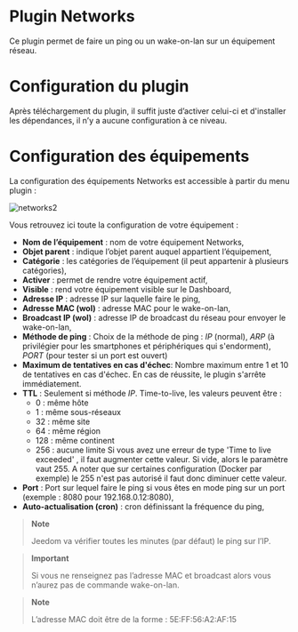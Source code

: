 # Plugin Networks

Ce plugin permet de faire un ping ou un wake-on-lan sur un équipement réseau.

# Configuration du plugin

Après téléchargement du plugin, il suffit juste d’activer celui-ci et d'installer les dépendances, il n’y a aucune configuration à ce niveau.

# Configuration des équipements

La configuration des équipements Networks est accessible à partir du menu plugin :

![networks2](../images/networks2.PNG)

Vous retrouvez ici toute la configuration de votre équipement :

- **Nom de l’équipement** : nom de votre équipement Networks,
- **Objet parent** : indique l’objet parent auquel appartient l’équipement,
- **Catégorie** : les catégories de l’équipement (il peut appartenir à plusieurs catégories),
- **Activer** : permet de rendre votre équipement actif,
- **Visible** : rend votre équipement visible sur le Dashboard,
- **Adresse IP** : adresse IP sur laquelle faire le ping,
- **Adresse MAC (wol)** : adresse MAC pour le wake-on-lan,
- **Broadcast IP (wol)** : adresse IP de broadcast du réseau pour     envoyer le wake-on-lan,
- **Méthode de ping** : Choix de la méthode de ping : *IP* (normal), *ARP* (à privilégier pour les smartphones et périphériques qui s'endorment), *PORT* (pour tester si un port est ouvert)
- **Maximum de tentatives en cas d'échec**: Nombre maximum entre 1 et 10 de tentatives en cas d'échec. En cas de réussite, le plugin s'arrête immédiatement.
- **TTL** : Seulement si méthode *IP*. Time-to-live, les valeurs peuvent être :
  - 0 : même hôte
  - 1 : même sous-réseaux
  - 32 : même site
  - 64 : même région
  - 128 : même continent
  - 256 : aucune limite
    Si vous avez une erreur de type 'Time to live exceeded' , il faut augmenter cette valeur. Si vide, alors le paramètre vaut 255. A noter que sur certaines configuration (Docker par exemple) le 255 n'est pas autorisé il faut donc diminuer cette valeur.
- **Port** : Port sur lequel faire le ping si vous êtes en mode ping sur un port (exemple : 8080 pour 192.168.0.12:8080),
- **Auto-actualisation (cron)** : cron définissant la fréquence du ping,

> **Note**
>
> Jeedom va vérifier toutes les minutes (par défaut) le ping sur l’IP.

> **Important**
>
> Si vous ne renseignez pas l’adresse MAC et broadcast alors vous n’aurez pas de commande wake-on-lan.

> **Note**
>
> L’adresse MAC doit être de la forme : 5E:FF:56:A2:AF:15
